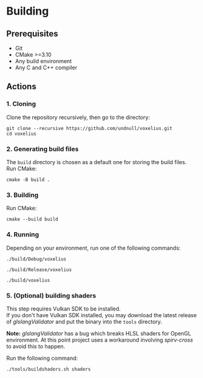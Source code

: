 # Building
## Prerequisites
* Git
* CMake >=3.10
* Any build environment
* Any C and C++ compiler

## Actions
### 1. Cloning
Clone the repository recursively, then go to the directory:
```
git clone --recursive https://github.com/undnull/voxelius.git
cd voxelius
```

### 2. Generating build files
The `build` directory is chosen as a default one for storing the build files.  
Run CMake:
```
cmake -B build .
```

### 3. Building
Run CMake:
```
cmake --build build
```

### 4. Running
Depending on your environment, run one of the following commands:
```
./build/Debug/voxelius
```
```
./build/Release/voxelius
```
```
./build/voxelius
```

### 5. (Optional) building shaders
This step requires Vulkan SDK to be installed.  
If you don't have Vulkan SDK installed, you may download the latest release of _glslangValidator_ and put the binary into the `tools` directory.  

**Note:** _glslangValidator_ has a bug which breaks HLSL shaders for OpenGL environment. At this point project uses a workaround involving _spirv-cross_ to avoid this to happen.  

Run the following command:
```
./tools/buildshaders.sh shaders
```
